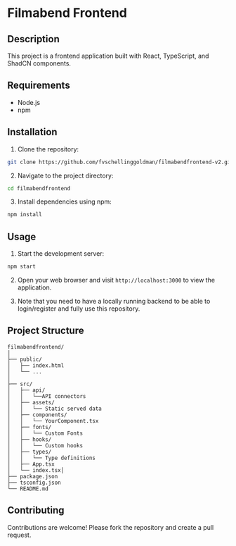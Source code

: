# Filmabend Frontend

## Description

This project is a frontend application built with React, TypeScript, and ShadCN components.

## Requirements

- Node.js
- npm

## Installation

1. Clone the repository:

```bash
git clone https://github.com/fvschellinggoldman/filmabendfrontend-v2.git
```

2. Navigate to the project directory:

```bash
cd filmabendfrontend
```

3. Install dependencies using npm:

```bash
npm install
```

## Usage

1. Start the development server:

```bash
npm start
```

2. Open your web browser and visit `http://localhost:3000` to view the application.

3. Note that you need to have a locally running backend to be able to login/register and fully use this repository.

## Project Structure

```
filmabendfrontend/
│
├── public/
│   ├── index.html
│   └── ...
│
├── src/
│   ├── api/
│   │   └──API connectors
│   ├── assets/
│   │   └── Static served data
│   ├── components/
│   │   └── YourComponent.tsx
│   ├── fonts/
│   │   └── Custom Fonts
│   ├── hooks/
│   │   └── Custom hooks
│   ├── types/
│   │   └── Type definitions
│   ├── App.tsx
│   └── index.tsx│
├── package.json
├── tsconfig.json
└── README.md
```

## Contributing

Contributions are welcome! Please fork the repository and create a pull request.
